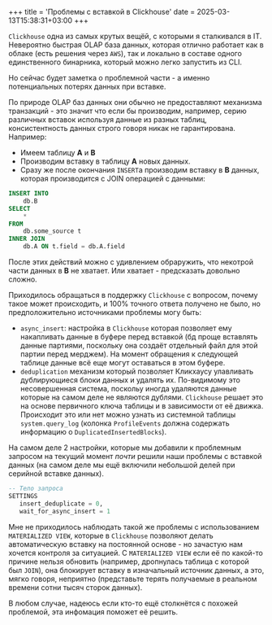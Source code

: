 +++
title = 'Проблемы с вставкой в Clickhouse'
date = 2025-03-13T15:38:31+03:00
+++

`Clickhouse` одна из самых крутых вещёй, с которыми я сталкивался в IT.
Невероятно быстрая OLAP база данных, которая отлично работает как в облаке
(есть решения через `AWS`), так и локально в составе одного единственного бинарника,
который можно легко запустить из CLI.

Но сейчас будет заметка о проблемной части - а именно потенциальных потерях данных при вставке.

По природе OLAP баз данных они обычно не предоставляют механизма транзакций - 
это значит что если бы производим, например, серию различных вставок используя данные
из разных таблиц, консистентность данных строго говоря никак не гарантирована.
Например:

- Имеем таблицу **A** и **B**
- Производим вставку в таблицу **A** новых данных.
- Сразу же после окончания `INSERT`а производим вставку в **B** данных, которая
производится с JOIN операцией с данными:

```sql
INSERT INTO
    db.B
SELECT 
    *
FROM 
    db.some_source t
INNER JOIN
    db.A ON t.field = db.A.field
```

После этих действий можно с удивлением обраружить, что некотрой части данных
в **B** не хватает. Или хватает - предсказать довольно сложно.

Приходилось обращаться в поддержку `Clickhouse` с вопросом, почему такое может происходить, и 100% точного ответа получено не было,
но предположительно источниками проблемы могу быть:

- `async_insert`: настройка в `Clickhouse` которая позволяет ему накапливать данные в буфере перед вставкой (бд проще вставлять данные партиями, поскольку она создаёт отдельный файл для этой партии перед мерджем). На момент обращения к следующей таблице
данные всё еще могут оставаться в этом буфере.
- `deduplication` механизм который позволяет Кликхаусу улавливать дублирующиеся блоки данных и удалять их. По-видимому это несовершенная
система, поскольу иногда удаляются данные которые на самом деле не являются дублями. `Clickhouse` решает это на основе первичного ключа таблицы и в зависимости от её движка. Происходит это или нет можно узнать из системной таблицы `system.query_log` (колонка `ProfileEvents` должна содержать информацию о `DuplicatedInsertedBlocks`). 

На самом деле 2 настройки, которые мы добавили к проблемным запросом на текущий момент *почти* решили наши проблемы с вставкой данных
(на самом деле мы ещё включили небольшой делей при серийной вставке данных).

```sql
-- Тело запроса
SETTINGS 
   insert_deduplicate = 0, 
   wait_for_async_insert = 1
```

Мне не приходилось наблюдать такой же проблемы с использованием `MATERIALIZED VIEW`, которые в `Clickhouse`
позволяют делать автоматическую вставку на постоянной основе - но зачастую нам хочется контроля за ситуацией.
С `MATERIALIZED VIEW` если её по какой-то причине нельзя обновить (например, дропнулась таблица с которой был `JOIN`),
она блокирует вставку в изначальный источник данных, а это, мягко говоря, неприятно (представьте терять получаемые в реальном времени сотни тысяч сторок данных).

В любом случае, надеюсь если кто-то ещё столкнётся с похожей проблемой, эта инфомация поможет её решить.
